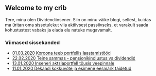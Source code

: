 ## Welcome to my crib

Tere, mina olen Dividendiinsener. Siin on minu väike blogi, sellest, kuidas ma üritan oma sissetulekut viia aktiivsest passiivseks, et varakult saada kohustustest vabaks ja elada elu natuke mugavamalt.

### Viimased sissekanded

* [01.03.2020 Koroona teeb portfellis laastamistööd](./01-03-2020-koroona)
* [22.02.2020 Teine sammas - pensionikindlustus vs dividendid](./22-02-2020-pensionikindlustus)
* [13.01.2020 Inseneri aktsiaportfell tõusis veepinnale](./13-01-2020-kasum)
* [11.01.2020 Dekaadi kokkuvõte ja esimene eesmärk täidetud](./11-01-2020-algus)
